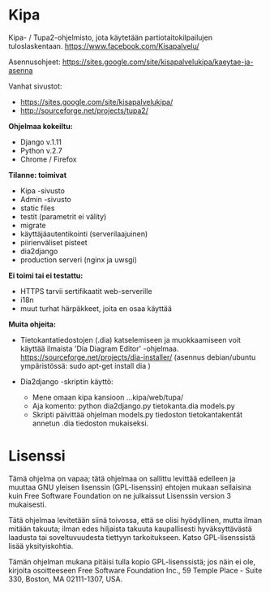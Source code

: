 Kipa
====

Kipa- / Tupa2-ohjelmisto, jota käytetään partiotaitokilpailujen tuloslaskentaan. https://www.facebook.com/Kisapalvelu/

Asennusohjeet: https://sites.google.com/site/kisapalvelukipa/kaeytae-ja-asenna

Vanhat sivustot:

* https://sites.google.com/site/kisapalvelukipa/
* http://sourceforge.net/projects/tupa2/

**Ohjelmaa kokeiltu:**

* Django v.1.11
* Python v.2.7
* Chrome / Firefox

**Tilanne: toimivat**

* Kipa -sivusto
* Admin -sivusto
* static files
* testit (parametrit ei välity)
* migrate
* käyttäjäautentikointi (serverilaajuinen)
* piirienväliset pisteet
* dia2django
* production serveri (nginx ja uwsgi)

**Ei toimi tai ei testattu:**

* HTTPS tarvii sertifikaatit web-serverille
* i18n
* muut turhat härpäkkeet, joita en osaa käyttää

**Muita ohjeita:**
* Tietokantatiedostojen (.dia) katselemiseen ja muokkaamiseen voit käyttää ilmaista 'Dia Diagram Editor' -ohjelmaa. https://sourceforge.net/projects/dia-installer/ (asennus debian/ubuntu ympäristössä: sudo apt-get install dia )

* Dia2django -skriptin käyttö:
  * Mene omaan kipa kansioon ...kipa/web/tupa/
  * Aja komento: python dia2django.py tietokanta.dia models.py
  * Skripti päivittää ohjelman models.py tiedoston tietokantakentät annetun .dia tiedoston mukaiseksi.

Lisenssi
========

Tämä ohjelma on vapaa; tätä ohjelmaa on sallittu levittää edelleen ja muuttaa GNU yleisen lisenssin (GPL-lisenssin) ehtojen mukaan sellaisina kuin Free Software Foundation on ne julkaissut Lisenssin version 3 mukaisesti.

Tätä ohjelmaa levitetään siinä toivossa, että se olisi hyödyllinen, mutta ilman mitään takuuta; ilman edes hiljaista takuuta kaupallisesti hyväksyttävästä laadusta tai soveltuvuudesta tiettyyn tarkoitukseen. Katso GPL-lisenssistä lisää yksityiskohtia.

Tämän ohjelman mukana pitäisi tulla kopio GPL-lisenssistä; jos näin ei ole, kirjoita osoitteeseen Free Software Foundation Inc., 59 Temple Place - Suite 330, Boston, MA 02111-1307, USA.
